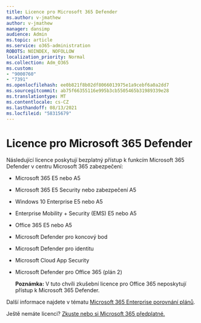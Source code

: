 ```yaml
---
title: Licence pro Microsoft 365 Defender
ms.author: v-jmathew
author: v-jmathew
manager: dansimp
audience: Admin
ms.topic: article
ms.service: o365-administration
ROBOTS: NOINDEX, NOFOLLOW
localization_priority: Normal
ms.collection: Adm_O365
ms.custom:
- "9000760"
- "7391"
ms.openlocfilehash: ee0b821f8b02df8066013975e1a9cebf6a0a2dd7
ms.sourcegitcommit: ab75f66355116e995b3cb5505465b31989339e28
ms.translationtype: MT
ms.contentlocale: cs-CZ
ms.lasthandoff: 08/13/2021
ms.locfileid: "58315679"
---
```

# <a name="licenses-for-microsoft-365-defender"></a>Licence pro Microsoft 365 Defender

Následující licence poskytují bezplatný přístup k funkcím Microsoft 365 Defender v centru Microsoft 365 zabezpečení:

- Microsoft 365 E5 nebo A5
- Microsoft 365 E5 Security nebo zabezpečení A5
- Windows 10 Enterprise E5 nebo A5
- Enterprise Mobility + Security (EMS) E5 nebo A5
- Office 365 E5 nebo A5
- Microsoft Defender pro koncový bod
- Microsoft Defender pro identitu
- Microsoft Cloud App Security
- Microsoft Defender pro Office 365 (plán 2)

    **Poznámka:** V tuto chvíli zkušební licence pro Office 365 neposkytují přístup k Microsoft 365 Defender.

Další informace najdete v tématu [Microsoft 365 Enterprise porovnání plánů](https://go.microsoft.com/fwlink/?linkid=2143458).

Ještě nemáte licenci? [Zkuste nebo si Microsoft 365 předplatné.](https://go.microsoft.com/fwlink/?linkid=2143625)
